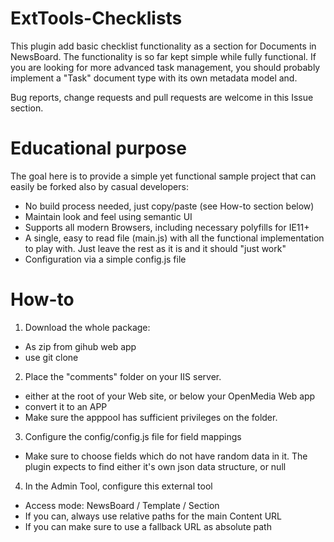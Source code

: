 # ExtTools-Checklists
This plugin add basic checklist functionality as a section for Documents in NewsBoard.
The functionality is so far kept simple while fully functional.
If you are looking for more advanced task management, you should probably implement a "Task" document type with its own metadata model and.

Bug reports, change requests and pull requests are welcome in this Issue section.



# Educational purpose

The goal here is to provide a simple yet functional sample project that can easily be forked also by casual developers:
- No build process needed, just copy/paste (see How-to section below)
- Maintain look and feel using semantic UI
- Supports all modern Browsers, including necessary  polyfills for IE11+
- A single, easy to read file (main.js) with all the functional implementation to play with. Just leave the rest as it is and it should "just work"
- Configuration via a simple config.js file

# How-to

1. Download the whole package:
  - As zip from gihub web app
  - use git clone

2. Place the "comments" folder on your IIS server. 
  - either at the root of your Web site, or below your OpenMedia Web app
  - convert it to an APP
  - Make sure the apppool has sufficient privileges on the folder.

3. Configure the config/config.js file for field mappings
- Make sure to choose fields which do not have random data in it. The plugin expects to find either it's own json data structure, or null

4. In the Admin Tool, configure this external tool 
  - Access mode: NewsBoard / Template / Section
  - If you can, always use relative paths for the main Content URL
  - If you can make sure to use a fallback URL as absolute path
  
  

